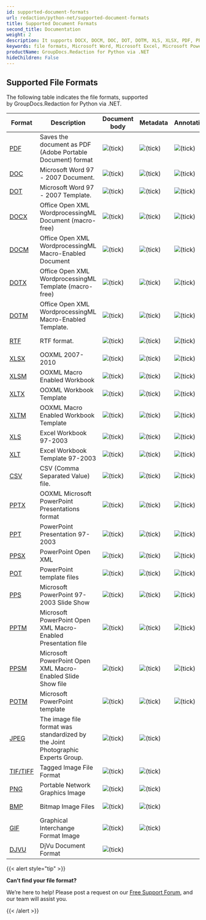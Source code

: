 ```yaml
---
id: supported-document-formats
url: redaction/python-net/supported-document-formats
title: Supported Document Formats
second_title: Documentation
weight: 2
description: It supports DOCX, DOCM, DOC, DOT, DOTM, XLS, XLSX, PDF, PPT, JPG, PNG, HTML, EML and many more.
keywords: file formats, Microsoft Word, Microsoft Excel, Microsoft PowerPoint, PDF, DOCX, DOCM, DOC, DOT, DOTM, XLS, XLSX, PPT, JPG, PNG, HTML, EML  
productName: GroupDocs.Redaction for Python via .NET
hideChildren: False
---
```

## Supported File Formats

The following table indicates the file formats, supported by GroupDocs.Redaction for Python via .NET.

| Format | Description | Document body | Metadata | Annotations(comments) | Remarks | Embedded images | OCR | Remove Page | Page Filters |
| --- | --- | --- | --- | --- | --- | --- | --- | --- | --- |
| [PDF](https://docs.fileformat.com/pdf/) | Saves the document as PDF (Adobe Portable Document) format | ![(tick)](/redaction/python-net/images/check.png) | ![(tick)](/redaction/python-net/images/check.png) | ![(tick)](/redaction/python-net/images/check.png) |   | ![(tick)](/redaction/python-net/images/check.png) | ![(tick)](/redaction/python-net/images/check.png) | ![(tick)](/redaction/python-net/images/check.png) | ![(tick)](/redaction/python-net/images/check.png) |
| [DOC](https://docs.fileformat.com/word-processing/doc) | Microsoft Word 97 - 2007 Document. | ![(tick)](/redaction/python-net/images/check.png) | ![(tick)](/redaction/python-net/images/check.png) | ![(tick)](/redaction/python-net/images/check.png) |   | ![(tick)](/redaction/python-net/images/check.png) | ![(tick)](/redaction/python-net/images/check.png) | ![(tick)](/redaction/python-net/images/check.png) |   |
| [DOT](https://docs.fileformat.com/word-processing/dot/) | Microsoft Word 97 - 2007 Template. | ![(tick)](/redaction/python-net/images/check.png) | ![(tick)](/redaction/python-net/images/check.png) | ![(tick)](/redaction/python-net/images/check.png) |   | ![(tick)](/redaction/python-net/images/check.png) | ![(tick)](/redaction/python-net/images/check.png) | ![(tick)](/redaction/python-net/images/check.png) |   |
| [DOCX](https://docs.fileformat.com/word-processing/docx/) | Office Open XML WordprocessingML Document (macro-free) | ![(tick)](/redaction/python-net/images/check.png) | ![(tick)](/redaction/python-net/images/check.png) | ![(tick)](/redaction/python-net/images/check.png) |   | ![(tick)](/redaction/python-net/images/check.png) | ![(tick)](/redaction/python-net/images/check.png) | ![(tick)](/redaction/python-net/images/check.png) |   |
| [DOCM](https://docs.fileformat.com/word-processing/docm/) | Office Open XML WordprocessingML Macro-Enabled Document | ![(tick)](/redaction/python-net/images/check.png) | ![(tick)](/redaction/python-net/images/check.png) | ![(tick)](/redaction/python-net/images/check.png) |   | ![(tick)](/redaction/python-net/images/check.png) | ![(tick)](/redaction/python-net/images/check.png) | ![(tick)](/redaction/python-net/images/check.png) |   |
| [DOTX](https://docs.fileformat.com/word-processing/dotx/) | Office Open XML WordprocessingML Template (macro-free) | ![(tick)](/redaction/python-net/images/check.png) | ![(tick)](/redaction/python-net/images/check.png) | ![(tick)](/redaction/python-net/images/check.png) |   | ![(tick)](/redaction/python-net/images/check.png) | ![(tick)](/redaction/python-net/images/check.png) | ![(tick)](/redaction/python-net/images/check.png) |   |
| [DOTM](https://docs.fileformat.com/word-processing/dotm/) | Office Open XML WordprocessingML Macro-Enabled Template. | ![(tick)](/redaction/python-net/images/check.png) | ![(tick)](/redaction/python-net/images/check.png) | ![(tick)](/redaction/python-net/images/check.png) |   | ![(tick)](/redaction/python-net/images/check.png) | ![(tick)](/redaction/python-net/images/check.png) | ![(tick)](/redaction/python-net/images/check.png) |   |
| [RTF](https://docs.fileformat.com/word-processing/rtf/) | RTF format. | ![(tick)](/redaction/python-net/images/check.png) | ![(tick)](/redaction/python-net/images/check.png) | ![(tick)](/redaction/python-net/images/check.png) |   | ![(tick)](/redaction/python-net/images/check.png) | ![(tick)](/redaction/python-net/images/check.png) |   |
| [XLSX](https://docs.fileformat.com/spreadsheet/xlsx/) | OOXML 2007-2010 | ![(tick)](/redaction/python-net/images/check.png)  | ![(tick)](/redaction/python-net/images/check.png) | ![(tick)](/redaction/python-net/images/check.png) |   |   |   | ![(tick)](/redaction/python-net/images/check.png) |   |
| [XLSM](https://docs.fileformat.com/spreadsheet/xlsm/) | OOXML Macro Enabled Workbook | ![(tick)](/redaction/python-net/images/check.png)  | ![(tick)](/redaction/python-net/images/check.png) | ![(tick)](/redaction/python-net/images/check.png) |   |   |   | ![(tick)](/redaction/python-net/images/check.png) |   |
| [XLTX](https://docs.fileformat.com/spreadsheet/xltx/) | OOXML Workbook Template | ![(tick)](/redaction/python-net/images/check.png)  | ![(tick)](/redaction/python-net/images/check.png) | ![(tick)](/redaction/python-net/images/check.png) |   |   |   | ![(tick)](/redaction/python-net/images/check.png) |   |
| [XLTM](https://docs.fileformat.com/spreadsheet/xltm/) | OOXML Macro Enabled Workbook Template | ![(tick)](/redaction/python-net/images/check.png)  | ![(tick)](/redaction/python-net/images/check.png) | ![(tick)](/redaction/python-net/images/check.png) |   |   |   | ![(tick)](/redaction/python-net/images/check.png) |   |
| [XLS](https://docs.fileformat.com/spreadsheet/xls/) | Excel Workbook 97-2003 | ![(tick)](/redaction/python-net/images/check.png)  | ![(tick)](/redaction/python-net/images/check.png) | ![(tick)](/redaction/python-net/images/check.png) |   |   |   | ![(tick)](/redaction/python-net/images/check.png) |   |
| [XLT](https://docs.fileformat.com/spreadsheet/xlt/) | Excel Workbook Template 97-2003 | ![(tick)](/redaction/python-net/images/check.png)  | ![(tick)](/redaction/python-net/images/check.png) | ![(tick)](/redaction/python-net/images/check.png) |   |   |   | ![(tick)](/redaction/python-net/images/check.png) |   |
| [CSV](https://docs.fileformat.com/spreadsheet/csv/) | CSV (Comma Separated Value) file. | ![(tick)](/redaction/python-net/images/check.png)  | ![(tick)](/redaction/python-net/images/check.png) | ![(tick)](/redaction/python-net/images/check.png) |   |   |   |   |   |
| [PPTX](https://docs.fileformat.com/presentation/pptx/) | OOXML Microsoft PowerPoint Presentations format | ![(tick)](/redaction/python-net/images/check.png)  | ![(tick)](/redaction/python-net/images/check.png) | ![(tick)](/redaction/python-net/images/check.png) |   | ![(tick)](/redaction/python-net/images/check.png) | ![(tick)](/redaction/python-net/images/check.png) | ![(tick)](/redaction/python-net/images/check.png) | ![(tick)](/redaction/python-net/images/check.png) |
| [PPT](https://docs.fileformat.com/presentation/ppt/) | PowerPoint Presentation 97-2003 | ![(tick)](/redaction/python-net/images/check.png) | ![(tick)](/redaction/python-net/images/check.png) | ![(tick)](/redaction/python-net/images/check.png) |   | ![(tick)](/redaction/python-net/images/check.png) | ![(tick)](/redaction/python-net/images/check.png) | ![(tick)](/redaction/python-net/images/check.png) | ![(tick)](/redaction/python-net/images/check.png) |
| [PPSX](https://docs.fileformat.com/presentation/ppsx/) | PowerPoint Open XML | ![(tick)](/redaction/python-net/images/check.png)  | ![(tick)](/redaction/python-net/images/check.png) | ![(tick)](/redaction/python-net/images/check.png) |   | ![(tick)](/redaction/python-net/images/check.png) | ![(tick)](/redaction/python-net/images/check.png) | ![(tick)](/redaction/python-net/images/check.png) | ![(tick)](/redaction/python-net/images/check.png) |
| [POT](https://docs.fileformat.com/presentation/pot/) | PowerPoint template files | ![(tick)](/redaction/python-net/images/check.png)  | ![(tick)](/redaction/python-net/images/check.png) | ![(tick)](/redaction/python-net/images/check.png) |   | ![(tick)](/redaction/python-net/images/check.png) | ![(tick)](/redaction/python-net/images/check.png) | ![(tick)](/redaction/python-net/images/check.png) | ![(tick)](/redaction/python-net/images/check.png) |
| [PPS](https://docs.fileformat.com/presentation/pps/) | Microsoft PowerPoint 97-2003 Slide Show | ![(tick)](/redaction/python-net/images/check.png)  | ![(tick)](/redaction/python-net/images/check.png) | ![(tick)](/redaction/python-net/images/check.png) |   | ![(tick)](/redaction/python-net/images/check.png) | ![(tick)](/redaction/python-net/images/check.png) | ![(tick)](/redaction/python-net/images/check.png) | ![(tick)](/redaction/python-net/images/check.png) |
| [PPTM](https://docs.fileformat.com/presentation/pptm/) | Microsoft PowerPoint Open XML Macro-Enabled Presentation file | ![(tick)](/redaction/python-net/images/check.png)  | ![(tick)](/redaction/python-net/images/check.png) | ![(tick)](/redaction/python-net/images/check.png) |   | ![(tick)](/redaction/python-net/images/check.png) | ![(tick)](/redaction/python-net/images/check.png) | ![(tick)](/redaction/python-net/images/check.png) | ![(tick)](/redaction/python-net/images/check.png) |
| [PPSM](https://docs.fileformat.com/presentation/ppsm/) | Microsoft PowerPoint Open XML Macro-Enabled Slide Show file | ![(tick)](/redaction/python-net/images/check.png)  | ![(tick)](/redaction/python-net/images/check.png) | ![(tick)](/redaction/python-net/images/check.png) |   | ![(tick)](/redaction/python-net/images/check.png) | ![(tick)](/redaction/python-net/images/check.png) | ![(tick)](/redaction/python-net/images/check.png) | ![(tick)](/redaction/python-net/images/check.png) |
| [POTM](https://docs.fileformat.com/presentation/potm/) | Microsoft PowerPoint template | ![(tick)](/redaction/python-net/images/check.png)  | ![(tick)](/redaction/python-net/images/check.png) | ![(tick)](/redaction/python-net/images/check.png) |   | ![(tick)](/redaction/python-net/images/check.png) | ![(tick)](/redaction/python-net/images/check.png) | ![(tick)](/redaction/python-net/images/check.png) | ![(tick)](/redaction/python-net/images/check.png) |
| [JPEG](https://docs.fileformat.com/image/jpeg/) | The image file format was standardized by the Joint Photographic Experts Group. | ![(tick)](/redaction/python-net/images/check.png) | ![(tick)](/redaction/python-net/images/check.png) |   |   |   | ![(tick)](/redaction/python-net/images/check.png) |   | ![(tick)](/redaction/python-net/images/check.png) |
| [TIF/TIFF](https://docs.fileformat.com/image/tiff/) | Tagged Image File Format | ![(tick)](/redaction/python-net/images/check.png) | ![(tick)](/redaction/python-net/images/check.png) |   |   |   | ![(tick)](/redaction/python-net/images/check.png) | ![(tick)](/redaction/python-net/images/check.png) | ![(tick)](/redaction/python-net/images/check.png) |
| [PNG](https://docs.fileformat.com/image/png/) | Portable Network Graphics Image | ![(tick)](/redaction/python-net/images/check.png) | ![(tick)](/redaction/python-net/images/check.png) |   |   |   | ![(tick)](/redaction/python-net/images/check.png) |   | ![(tick)](/redaction/python-net/images/check.png) |
| [BMP](https://docs.fileformat.com/image/bmp/) | Bitmap Image Files | ![(tick)](/redaction/python-net/images/check.png) | ![(tick)](/redaction/python-net/images/check.png) |   |   |   | ![(tick)](/redaction/python-net/images/check.png) |   | ![(tick)](/redaction/python-net/images/check.png) |
| [GIF](https://docs.fileformat.com/image/gif/) | Graphical Interchange Format Image | ![(tick)](/redaction/python-net/images/check.png) | ![(tick)](/redaction/python-net/images/check.png) |   |   |   |   | ![(tick)](/redaction/python-net/images/check.png) |   |
| [DJVU](https://docs.fileformat.com/image/djvu/) | DjVu Document Format | ![(tick)](/redaction/python-net/images/check.png) |  |   |   |   |   | ![(tick)](/redaction/python-net/images/check.png) |   |

{{< alert style="tip" >}}

**Can’t find your file format?**

We’re here to help! Please post a request on our [Free Support Forum](https://forum.groupdocs.com/c/redaction/33), and our team will assist you.

{{< /alert >}}
